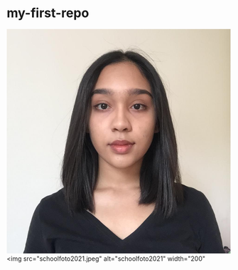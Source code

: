 # my-first-repo
![schoolfoto2021](schoolfoto2021.jpeg) 
<img src="schoolfoto2021.jpeg" alt="schoolfoto2021" width="200" </img>
